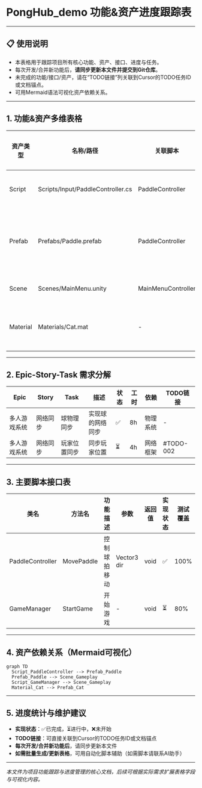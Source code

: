 # PongHub_demo 功能&资产进度跟踪表

---

## 📋 使用说明
- 本表格用于跟踪项目所有核心功能、资产、接口、进度与任务。
- 每次开发/合并新功能后，**请同步更新本文件并提交到Git仓库**。
- 未完成的功能/接口/资产，请在“TODO链接”列关联到Cursor的TODO任务ID或文档锚点。
- 可用Mermaid语法可视化资产依赖关系。

---

## 1. 功能&资产多维表格

| 资产类型 | 名称/路径 | 关联脚本 | 主要功能 | 方法/接口 | 使用说明 | 实现状态 | TODO链接 | 备注 |
|----------|-----------|----------|----------|-----------|----------|----------|----------|------|
| Script   | Scripts/Input/PaddleController.cs | PaddleController | 球拍控制 | MovePaddle(), SetInput() | 需挂载到Paddle预制体 | ✅ | - | - |
| Prefab   | Prefabs/Paddle.prefab | PaddleController | 玩家球拍 | - | 需与玩家对象绑定 | ⏳ | #TODO-001 | 需完善碰撞反馈 |
| Scene    | Scenes/MainMenu.unity | MainMenuController | 主菜单 | InitMenu() | 入口场景 | ✅ | - | - |
| Material | Materials/Cat.mat | - | 猫角色材质 | - | 绑定到Cat.fbx | ✅ | - | - |

---

## 2. Epic-Story-Task 需求分解

| Epic | Story | Task | 描述 | 状态 | 工时 | 依赖 | TODO链接 |
|------|-------|------|------|------|------|------|----------|
| 多人游戏系统 | 网络同步 | 球物理同步 | 实现球的网络同步 | ✅ | 8h | 物理系统 | - |
| 多人游戏系统 | 网络同步 | 玩家位置同步 | 同步玩家位置 | ⏳ | 4h | 网络框架 | #TODO-002 |

---

## 3. 主要脚本接口表

| 类名 | 方法名 | 功能描述 | 参数 | 返回值 | 实现状态 | 测试覆盖 |
|------|--------|----------|------|--------|----------|----------|
| PaddleController | MovePaddle | 控制球拍移动 | Vector3 dir | void | ✅ | 100% |
| GameManager | StartGame | 开始游戏 | - | void | ⏳ | 80% |

---

## 4. 资产依赖关系（Mermaid可视化）

```mermaid
graph TD
  Script_PaddleController --> Prefab_Paddle
  Prefab_Paddle --> Scene_Gameplay
  Script_GameManager --> Scene_Gameplay
  Material_Cat --> Prefab_Cat
```

---

## 5. 进度统计与维护建议
- **实现状态**：✅已完成，⏳进行中，❌未开始
- **TODO链接**：可直接关联到Cursor的TODO任务ID或文档锚点
- **每次开发/合并新功能后**，请同步更新本文件
- **如需批量生成/更新表格**，可用自动化脚本辅助（如需脚本请联系AI助手）

---

*本文件为项目功能跟踪与进度管理的核心文档，后续可根据实际需求扩展表格字段与可视化内容。*